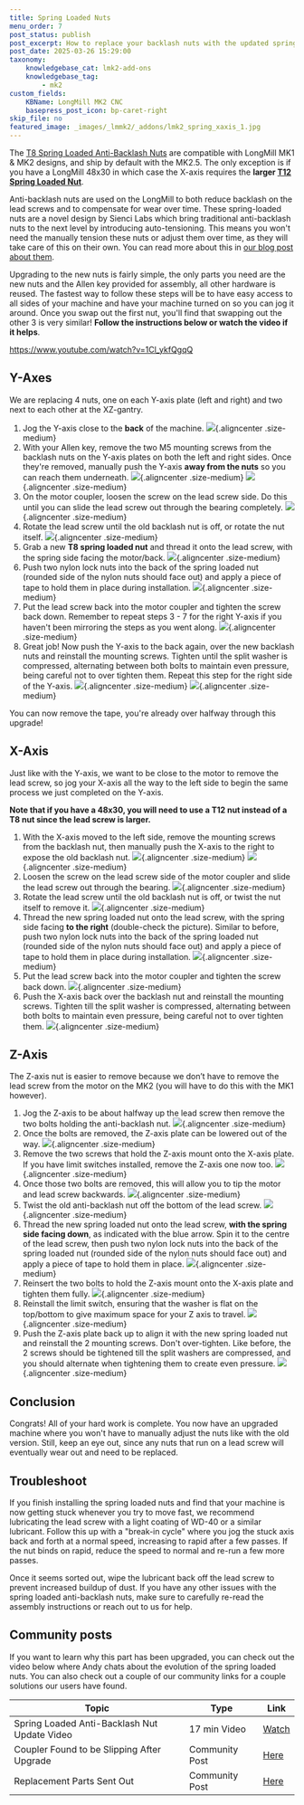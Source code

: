 ```yaml
---
title: Spring Loaded Nuts
menu_order: 7
post_status: publish
post_excerpt: How to replace your backlash nuts with the updated spring-loaded anti-backlash nuts.
post_date: 2025-03-26 15:29:00
taxonomy:
    knowledgebase_cat: lmk2-add-ons
    knowledgebase_tag:
        - mk2
custom_fields:
    KBName: LongMill MK2 CNC
    basepress_post_icon: bp-caret-right
skip_file: no
featured_image: _images/_lmmk2/_addons/lmk2_spring_xaxis_1.jpg
---
```


The [T8 Spring Loaded Anti-Backlash Nuts](https://sienci.com/product/t8-spring-loaded-anti-backlash-nut/) are compatible with LongMill MK1 & MK2 designs, and ship by default with the MK2.5. The only exception is if you have a LongMill 48x30 in which case the X-axis requires the **larger [T12 Spring Loaded Nut](https://sienci.com/product/t12-spring-loaded-anti-backlash-nut-1pc/)**.

Anti-backlash nuts are used on the LongMill to both reduce backlash on the lead screws and to compensate for wear over time. These spring-loaded nuts are a novel design by Sienci Labs which bring traditional anti-backlash nuts to the next level by introducing auto-tensioning. This means you won't need the manually tension these nuts or adjust them over time, as they will take care of this on their own. You can read more about this in <a href="https://sienci.com/2024/02/02/the-saga-of-the-spring-loaded-anti-backlash-nuts/" target="_blank" rel="noopener">our blog post about them</a>.

Upgrading to the new nuts is fairly simple, the only parts you need are the new nuts and the Allen key provided for assembly, all other hardware is reused. The fastest way to follow these steps will be to have easy access to all sides of your machine and have your machine turned on so you can jog it around. Once you swap out the first nut, you'll find that swapping out the other 3 is very similar! **Follow the instructions below or watch the video if it helps**.

https://www.youtube.com/watch?v=1Cl_ykfQgqQ

## Y-Axes

We are replacing 4 nuts, one on each Y-axis plate (left and right) and two next to each other at the XZ-gantry.

1. Jog the Y-axis close to the **back** of the machine.
![](/_images/_lmmk2/_addons/lmk2_spring_yaxis_1.jpg){.aligncenter .size-medium}
1. With your Allen key, remove the two M5 mounting screws from the backlash nuts on the Y-axis plates on both the left and right sides. Once they're removed, manually push the Y-axis **away from the nuts** so you can reach them underneath.
![](/_images/_lmmk2/_addons/lmk2_spring_yaxis_2.jpg){.aligncenter .size-medium}
![](/_images/_lmmk2/_addons/lmk2_spring_yaxis_3.jpg){.aligncenter .size-medium}
1. On the motor coupler, loosen the screw on the lead screw side. Do this until you can slide the lead screw out through the bearing completely.
![](/_images/_lmmk2/_addons/lmk2_spring_yaxis_4.jpg){.aligncenter .size-medium}
1. Rotate the lead screw until the old backlash nut is off, or rotate the nut itself.
![](/_images/_lmmk2/_addons/lmk2_spring_yaxis_5.jpg){.aligncenter .size-medium}
1. Grab a new **T8 spring loaded nut** and thread it onto the lead screw, with the spring side facing the motor/back.
![](/_images/_lmmk2/_addons/lmk2_spring_yaxis_6.jpg){.aligncenter .size-medium}
1. Push two nylon lock nuts into the back of the spring loaded nut (rounded side of the nylon nuts should face out) and apply a piece of tape to hold them in place during installation.
![](/_images/_lmmk2/_addons/lmk2_spring_yaxis_7.jpg){.aligncenter .size-medium}
1. Put the lead screw back into the motor coupler and tighten the screw back down. Remember to repeat steps 3 - 7 for the right Y-axis if you haven't been mirroring the steps as you went along.
![](/_images/_lmmk2/_addons/lmk2_spring_yaxis_8.jpg){.aligncenter .size-medium}
1. Great job! Now push the Y-axis to the back again, over the new backlash nuts and reinstall the mounting screws. Tighten until the split washer is compressed, alternating between both bolts to maintain even pressure, being careful not to over tighten them. Repeat this step for the right side of the Y-axis.
![](/_images/_lmmk2/_addons/lmk2_spring_yaxis_9.jpg){.aligncenter .size-medium}
![](/_images/_lmmk2/_addons/lmk2_spring_yaxis_10.jpg){.aligncenter .size-medium}

You can now remove the tape, you're already over halfway through this upgrade!

## X-Axis

Just like with the Y-axis, we want to be close to the motor to remove the lead screw, so jog your X-axis all the way to the left side to begin the same process we just completed on the Y-axis.

**Note that if you have a 48x30, you will need to use a T12 nut instead of a T8 nut since the lead screw is larger.**

1. With the X-axis moved to the left side, remove the mounting screws from the backlash nut, then manually push the X-axis to the right to expose the old backlash nut.
![](/_images/_lmmk2/_addons/lmk2_spring_xaxis_1.jpg){.aligncenter .size-medium}
![](/_images/_lmmk2/_addons/lmk2_spring_xaxis_2.jpg){.aligncenter .size-medium}
1. Loosen the screw on the lead screw side of the motor coupler and slide the lead screw out through the bearing.
![](/_images/_lmmk2/_addons/lmk2_spring_xaxis_3.jpg){.aligncenter .size-medium}
1. Rotate the lead screw until the old backlash nut is off, or twist the nut itself to remove it.
![](/_images/_lmmk2/_addons/lmk2_spring_xaxis_4.jpg){.aligncenter .size-medium}
1. Thread the new spring loaded nut onto the lead screw, with the spring side facing **to the right** (double-check the picture). Similar to before, push two nylon lock nuts into the back of the spring loaded nut (rounded side of the nylon nuts should face out) and apply a piece of tape to hold them in place during installation.
![](/_images/_lmmk2/_addons/lmk2_spring_xaxis_5.jpg){.aligncenter .size-medium}
1. Put the lead screw back into the motor coupler and tighten the screw back down.
![](/_images/_lmmk2/_addons/lmk2_spring_xaxis_6.jpg){.aligncenter .size-medium}
1. Push the X-axis back over the backlash nut and reinstall the mounting screws. Tighten till the split washer is compressed, alternating between both bolts to maintain even pressure, being careful not to over tighten them.
![](/_images/_lmmk2/_addons/lmk2_spring_xaxis_7.jpg){.aligncenter .size-medium}

## Z-Axis

The Z-axis nut is easier to remove because we don’t have to remove the lead screw from the motor on the MK2 (you will have to do this with the MK1 however).

1. Jog the Z-axis to be about halfway up the lead screw then remove the two bolts holding the anti-backlash nut.
![](/_images/_lmmk2/_addons/lmk2_spring_zaxis_1.jpg){.aligncenter .size-medium}
1. Once the bolts are removed, the Z-axis plate can be lowered out of the way.
![](/_images/_lmmk2/_addons/lmk2_spring_zaxis_2.jpg){.aligncenter .size-medium}
1. Remove the two screws that hold the Z-axis mount onto the X-axis plate. If you have limit switches installed, remove the Z-axis one now too.
![](/_images/_lmmk2/_addons/lmk2_spring_zaxis_3.jpg){.aligncenter .size-medium}
1. Once those two bolts are removed, this will allow you to tip the motor and lead screw backwards.
![](/_images/_lmmk2/_addons/lmk2_spring_zaxis_4.jpg){.aligncenter .size-medium}
1. Twist the old anti-backlash nut off the bottom of the lead screw.
![](/_images/_lmmk2/_addons/lmk2_spring_zaxis_5.jpg){.aligncenter .size-medium}
1. Thread the new spring loaded nut onto the lead screw, **with the spring side facing down**, as indicated with the blue arrow. Spin it to the centre of the lead screw, then push two nylon lock nuts into the back of the spring loaded nut (rounded side of the nylon nuts should face out) and apply a piece of tape to hold them in place.
![](/_images/_lmmk2/_addons/lmk2_spring_zaxis_6.jpg){.aligncenter .size-medium}
1. Reinsert the two bolts to hold the Z-axis mount onto the X-axis plate and tighten them fully.
![](/_images/_lmmk2/_addons/lmk2_spring_zaxis_7.jpg){.aligncenter .size-medium}
1. Reinstall the limit switch, ensuring that the washer is flat on the top/bottom to give maximum space for your Z axis to travel.
![](/_images/_lmmk2/_addons/lmk2_spring_zaxis_8.jpg){.aligncenter .size-medium}
1. Push the Z-axis plate back up to align it with the new spring loaded nut and reinstall the 2 mounting screws. Don't over-tighten. Like before, the 2 screws should be tightened till the split washers are compressed, and you should alternate when tightening them to create even pressure.
![](/_images/_lmmk2/_addons/lmk2_spring_zaxis_9.jpg){.aligncenter .size-medium}

## Conclusion

Congrats! All of your hard work is complete. You now have an upgraded machine where you won't have to manually adjust the nuts like with the old version. Still, keep an eye out, since any nuts that run on a lead screw will eventually wear out and need to be replaced.

## Troubleshoot

If you finish installing the spring loaded nuts and find that your machine is now getting stuck whenever you try to move fast, we recommend lubricating the lead screw with a light coating of WD-40 or a similar lubricant. Follow this up with a "break-in cycle" where you jog the stuck axis back and forth at a normal speed, increasing to rapid after a few passes. If the nut binds on rapid, reduce the speed to normal and re-run a few more passes.

Once it seems sorted out, wipe the lubricant back off the lead screw to prevent increased buildup of dust. If you have any other issues with the spring loaded anti-backlash nuts, make sure to carefully re-read the assembly instructions or reach out to us for help.

## Community posts

If you want to learn why this part has been upgraded, you can check out the video below where Andy chats about the evolution of the spring loaded nuts. You can also check out a couple of our community links for a couple solutions our users have found.

| Topic                                         | Type            | Link  |
|-----------------------------------------------|----------------|-------|
| Spring Loaded Anti-Backlash Nut Update Video | 17 min Video   | [Watch](https://youtu.be/HWAKAkOYG9U) |
| Coupler Found to be Slipping After Upgrade   | Community Post | [Here](https://forum.sienci.com/t/x-axis-stuttering-and-stalling-found-the-problem/14964) |
| Replacement Parts Sent Out                    | Community Post | [Here](https://forum.sienci.com/t/experiencing-backlash-with-new-spring-loaded-anti-backlash-nuts/12572) |
